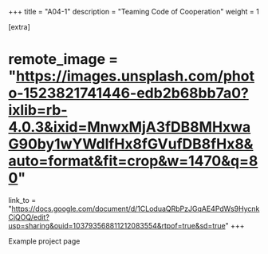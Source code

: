 +++
title = "A04-1"
description = "Teaming Code of Cooperation"
weight = 1

[extra]
# remote_image = "https://images.unsplash.com/photo-1523821741446-edb2b68bb7a0?ixlib=rb-4.0.3&ixid=MnwxMjA3fDB8MHxwaG90by1wYWdlfHx8fGVufDB8fHx8&auto=format&fit=crop&w=1470&q=80"
link_to = "https://docs.google.com/document/d/1CLoduaQRbPzJGqAE4PdWs9HycnkCjQOQ/edit?usp=sharing&ouid=103793568811212083554&rtpof=true&sd=true"
+++

Example project page